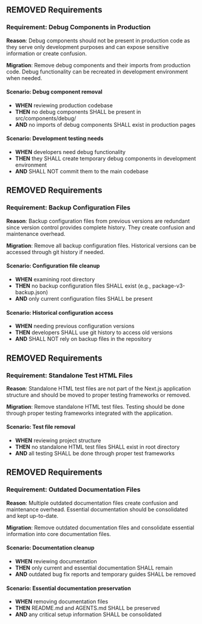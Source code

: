 ## REMOVED Requirements
### Requirement: Debug Components in Production
**Reason**: Debug components should not be present in production code as they serve only development purposes and can expose sensitive information or create confusion.

**Migration**: Remove debug components and their imports from production code. Debug functionality can be recreated in development environment when needed.

#### Scenario: Debug component removal
- **WHEN** reviewing production codebase
- **THEN** no debug components SHALL be present in src/components/debug/
- **AND** no imports of debug components SHALL exist in production pages

#### Scenario: Development testing needs
- **WHEN** developers need debug functionality
- **THEN** they SHALL create temporary debug components in development environment
- **AND** SHALL NOT commit them to the main codebase

## REMOVED Requirements
### Requirement: Backup Configuration Files
**Reason**: Backup configuration files from previous versions are redundant since version control provides complete history. They create confusion and maintenance overhead.

**Migration**: Remove all backup configuration files. Historical versions can be accessed through git history if needed.

#### Scenario: Configuration file cleanup
- **WHEN** examining root directory
- **THEN** no backup configuration files SHALL exist (e.g., package-v3-backup.json)
- **AND** only current configuration files SHALL be present

#### Scenario: Historical configuration access
- **WHEN** needing previous configuration versions
- **THEN** developers SHALL use git history to access old versions
- **AND** SHALL NOT rely on backup files in the repository

## REMOVED Requirements
### Requirement: Standalone Test HTML Files
**Reason**: Standalone HTML test files are not part of the Next.js application structure and should be moved to proper testing frameworks or removed.

**Migration**: Remove standalone HTML test files. Testing should be done through proper testing frameworks integrated with the application.

#### Scenario: Test file removal
- **WHEN** reviewing project structure
- **THEN** no standalone HTML test files SHALL exist in root directory
- **AND** all testing SHALL be done through proper test frameworks

## REMOVED Requirements
### Requirement: Outdated Documentation Files
**Reason**: Multiple outdated documentation files create confusion and maintenance overhead. Essential documentation should be consolidated and kept up-to-date.

**Migration**: Remove outdated documentation files and consolidate essential information into core documentation files.

#### Scenario: Documentation cleanup
- **WHEN** reviewing documentation
- **THEN** only current and essential documentation SHALL remain
- **AND** outdated bug fix reports and temporary guides SHALL be removed

#### Scenario: Essential documentation preservation
- **WHEN** removing documentation files
- **THEN** README.md and AGENTS.md SHALL be preserved
- **AND** any critical setup information SHALL be consolidated